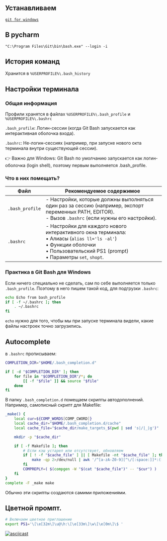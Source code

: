Устанавливаем
-------------------------

[`git for windows`](https://gitforwindows.org/)

В pycharm
--------------------------

`"C:\Program Files\Git\bin\bash.exe" --login -i`

История команд
-----------------------------

Хранится в `%USERPROFILE%\.bash_history`

Настройки терминала
------------------------------

### Общая информация

Профили хранятся в файлах `%USERPROFILE%\.bash_profile` и `%USERPROFILE%\.bashrc`

`.bash_profile`:	Логин-сессии (когда Git Bash запускается как интерактивная оболочка входа).  

`.bashrc`:	Не-логин-сессиях (например, при запуске нового окта терминала внутри существующей сессии).  

👉 Важно для Windows: Git Bash по умолчанию запускается как логин-оболочка (login shell), поэтому первым выполняется .bash_profile.  

### Что в них помещать?

| Файл           | Рекомендуемое содержимое                                                                 |
|----------------|-----------------------------------------------------------------------------------------|
| `.bash_profile`| - Настройки, которые должны выполняться один раз за сессию (например, экспорт переменных PATH, EDITOR).<br>- Вызов `.bashrc` (если нужны его настройки). |
| `.bashrc`      | - Настройки для каждого нового интерактивного окна терминала:<br>  • Алиасы (`alias ll='ls -al'`)<br>  • Функции оболочки<br>  • Пользовательский PS1 (prompt)<br>  • Параметры `set`, `shopt`. |

### Практика в Git Bash для Windows

Если ничего специально не сделать, сам по себе выполняется только `.bash_profile`. Поэтому в него пишем такой код, для подгрузки `.bashrc`:

```bash
echo Echo from bash_profile
if [ -f ~/.bashrc ]; then
    . ~/.bashrc
fi
```

`echo` нужно для того, чтобы мы при запуске терминала видели, какие файлы настроек точно загрузились.

Autocomplete
----------------------------------

в `.bashrc` прописываем:

```bash
COMPLETION_DIR="$HOME/.bash_completion.d"

if [ -d "$COMPLETION_DIR" ]; then
    for file in "$COMPLETION_DIR"/*; do
        [[ -f "$file" ]] && source "$file"
    done
fi
```

В папку `.bash_completion.d` помещаем скрипты автодополнений. Например, самописный скрипт для Makefile:

```bash
_make() {
    local cur=${COMP_WORDS[COMP_CWORD]}
    local cache_dir="$HOME/.bash_completion.d/cache"
    local cache_file="$cache_dir/make_targets_$(pwd | sed 's|/|_|g')"

    mkdir -p "$cache_dir"

    if [ -f Makefile ]; then
        # Если кэш устарел или отсутствует, обновляем
        if [ ! -f "$cache_file" ] || [ Makefile -nt "$cache_file" ]; then
            make -qp 2>/dev/null | awk '/^[a-zA-Z0-9][^\/[:space:]]*:([^=]|$)/ {split($1,a,":");print a[1]}' > "$cache_file"
        fi
        COMPREPLY=( $(compgen -W "$(cat "$cache_file")" -- "$cur") )
    fi
}
complete -F _make make
```

Обычно эти скрипты создаются самими приложениями. 

Цветной промпт.
----------------------------------

```bash
# Включаем цветное приглашение
export PS1='\[\e[32m\]\u@\h:\[\e[33m\]\w\[\e[0m\]\$ '
```

[![asciicast](https://asciinema.org/a/12345.png)](https://asciinema.org/a/12345)
